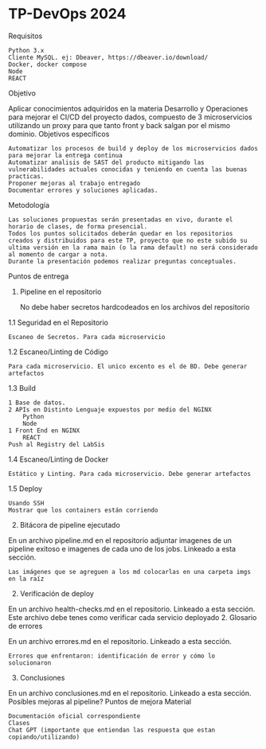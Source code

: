 # TP-DevOps 2024

Requisitos

    Python 3.x
    Cliente MySQL. ej: Dbeaver, https://dbeaver.io/download/
    Docker, docker compose
    Node
    REACT

Objetivo

Aplicar conocimientos adquiridos en la materia Desarrollo y Operaciones para mejorar el CI/CD del proyecto dados, compuesto de 3 microservicios utilizando un proxy para que tanto front y back salgan por el mismo dominio.
Objetivos específicos

    Automatizar los procesos de build y deploy de los microservicios dados para mejorar la entrega continua
    Automatizar analisis de SAST del producto mitigando las vulnerabilidades actuales conocidas y teniendo en cuenta las buenas practicas.
    Proponer mejoras al trabajo entregado
    Documentar errores y soluciones aplicadas.

Metodología

    Las soluciones propuestas serán presentadas en vivo, durante el horario de clases, de forma presencial.
    Todos los puntos solicitados deberán quedar en los repositorios creados y distribuidos para este TP, proyecto que no este subido su ultima versión en la rama main (o la rama default) no será considerado al momento de cargar a nota.
    Durante la presentación podemos realizar preguntas conceptuales.

Puntos de entrega
1. Pipeline en el repositorio

    No debe haber secretos hardcodeados en los archivos del repositorio

1.1 Seguridad en el Repositorio

    Escaneo de Secretos. Para cada microservicio

1.2 Escaneo/Linting de Código

    Para cada microservicio. El unico excento es el de BD. Debe generar artefactos

1.3 Build

    1 Base de datos.
    2 APIs en Distinto Lenguaje expuestos por medio del NGINX
        Python
        Node
    1 Front End en NGINX
        REACT
    Push al Registry del LabSis

1.4 Escaneo/Linting de Docker

    Estático y Linting. Para cada microservicio. Debe generar artefactos

1.5 Deploy

    Usando SSH
    Mostrar que los containers están corriendo

2. Bitácora de pipeline ejecutado

En un archivo pipeline.md en el repositorio adjuntar imagenes de un pipeline exitoso e imagenes de cada uno de los jobs. Linkeado a esta sección.

    Las imágenes que se agreguen a los md colocarlas en una carpeta imgs en la raíz

2. Verificación de deploy

En un archivo health-checks.md en el repositorio. Linkeado a esta sección. Este archivo debe tenes como verificar cada servicio deployado
2. Glosario de errores

En un archivo errores.md en el repositorio. Linkeado a esta sección.

    Errores que enfrentaron: identificación de error y cómo lo solucionaron

3. Conclusiones

En un archivo conclusiones.md en el repositorio. Linkeado a esta sección. Posibles mejoras al pipeline? Puntos de mejora
Material

    Documentación oficial correspondiente
    Clases
    Chat GPT (importante que entiendan las respuesta que estan copiando/utilizando)

